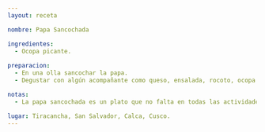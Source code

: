 ```yaml
---
layout: receta

nombre: Papa Sancochada

ingredientes:
  - Ocopa picante. 
 
preparacion:
  - En una olla sancochar la papa. 
  - Degustar con algún acompañante como queso, ensalada, rocoto, ocopa picante o solamente papa sancochada.

notas:
  - La papa sancochada es un plato que no falta en todas las actividades que se realizan en la comunidad de Tiracancha.

lugar: Tiracancha, San Salvador, Calca, Cusco. 
---
```

